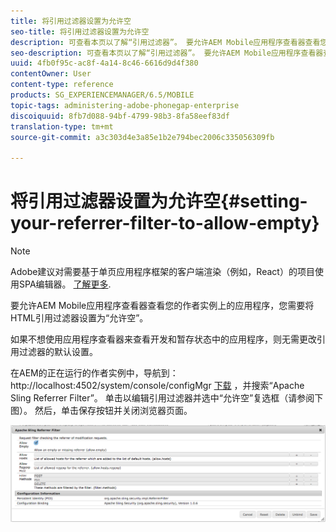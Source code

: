 ```yaml
---
title: 将引用过滤器设置为允许空
seo-title: 将引用过滤器设置为允许空
description: 可查看本页以了解“引用过滤器”。 要允许AEM Mobile应用程序查看器查看您的作者实例上的应用程序，您需要将HTML引用过滤器设置为“允许空”。
seo-description: 可查看本页以了解“引用过滤器”。 要允许AEM Mobile应用程序查看器查看您的作者实例上的应用程序，您需要将HTML引用过滤器设置为“允许空”。
uuid: 4fb0f95c-ac8f-4a14-8c46-6616d9d4f380
contentOwner: User
content-type: reference
products: SG_EXPERIENCEMANAGER/6.5/MOBILE
topic-tags: administering-adobe-phonegap-enterprise
discoiquuid: 8fb7d088-94bf-4799-98b3-8fa58eef83df
translation-type: tm+mt
source-git-commit: a3c303d4e3a85e1b2e794bec2006c335056309fb

---
```



# 将引用过滤器设置为允许空{#setting-your-referrer-filter-to-allow-empty}

>[!NOTE]
>
>Adobe建议对需要基于单页应用程序框架的客户端渲染（例如，React）的项目使用SPA编辑器。 [了解更多](/help/sites-developing/spa-overview.md).

要允许AEM Mobile应用程序查看器查看您的作者实例上的应用程序，您需要将HTML引用过滤器设置为“允许空”。

如果不想使用应用程序查看器来查看开发和暂存状态中的应用程序，则无需更改引用过滤器的默认设置。

在AEM的正在运行的作者实例中，导航到：http://localhost:4502/system/console/configMgr [下载](http://localhost:4502/system/console/configMgr) ，并搜索“Apache Sling Referrer Filter”。 单击以编辑引用过滤器并选中“允许空”复选框（请参阅下图）。 然后，单击保存按钮并关闭浏览器页面。

![引用过滤器设置](assets/chlimage_1-106.png)
